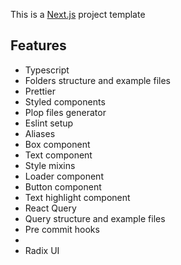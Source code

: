 This is a [Next.js](https://nextjs.org/) project template

## Features

- Typescript
- Folders structure and example files
- Prettier
- Styled components
- Plop files generator
- Eslint setup
- Aliases
- Box component
- Text component
- Style mixins
- Loader component
- Button component
- Text highlight component
- React Query
- Query structure and example files
- Pre commit hooks
- 
- Radix UI
